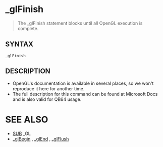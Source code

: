 # _glFinish
> The _glFinish statement blocks until all OpenGL execution is complete.

## SYNTAX
`_glFinish`

## DESCRIPTION
* OpenGL's documentation is available in several places, so we won't reproduce it here for another time.
* The full description for this command can be found at Microsoft Docs and is also valid for QB64 usage.


# SEE ALSO
* [SUB](SUB.md) _GL
* [_glBegin](_glBegin.md) , [_glEnd](_glEnd.md) , [_glFlush](_glFlush.md)

